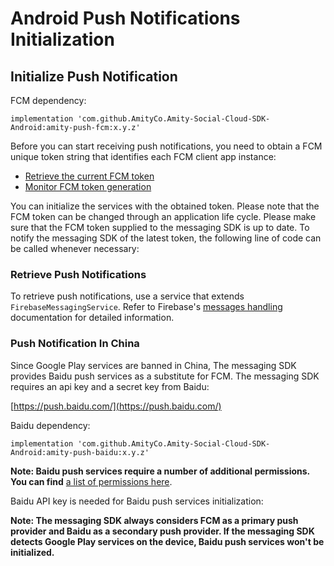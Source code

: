 # Android Push Notifications Initialization

## Initialize Push Notification

FCM dependency:

```
implementation 'com.github.AmityCo.Amity-Social-Cloud-SDK-Android:amity-push-fcm:x.y.z'
```

Before you can start receiving push notifications, you need to obtain a FCM unique token string that identifies each FCM client app instance:

* [Retrieve the current FCM token](https://firebase.google.com/docs/cloud-messaging/android/client#retrieve-the-current-registration-token)
* [Monitor FCM token generation](https://firebase.google.com/docs/cloud-messaging/android/client#monitor-token-generation)

You can initialize the services with the obtained token. Please note that the FCM token can be changed through an application life cycle. Please make sure that the FCM token supplied to the messaging SDK is up to date. To notify the messaging SDK of the latest token, the following line of code can be called whenever necessary:

<Embed url="https://gist.github.com/850284e5274caaaf8eeaf01650525ba8"/>

### Retrieve Push Notifications

To retrieve push notifications, use a service that extends `FirebaseMessagingService`. Refer to Firebase's [messages handling](https://firebase.google.com/docs/cloud-messaging/android/receive#handling_messages) documentation for detailed information.

### Push Notification In China

Since Google Play services are banned in China, The messaging SDK provides Baidu push services as a substitute for FCM. The messaging SDK requires an api key and a secret key from Baidu:

[https://push.baidu.com/](https://push.baidu.com/)

Baidu dependency:

```
implementation 'com.github.AmityCo.Amity-Social-Cloud-SDK-Android:amity-push-baidu:x.y.z'
```

**Note: Baidu push services require a number of additional permissions. You can find** [a list of permissions here](https://push.baidu.com/doc/android/api).

Baidu API key is needed for Baidu push services initialization:

<Embed url="https://gist.github.com/amythee/05d25bc9ef2a28f9236820d383a49f08"/>

**Note: The messaging SDK always considers FCM as a primary push provider and Baidu as a secondary push provider. If the messaging SDK detects Google Play services on the device, Baidu push services won't be initialized.**